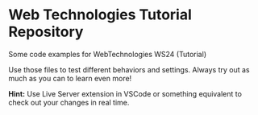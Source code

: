 # Web Technologies Tutorial Repository
Some code examples for WebTechnologies WS24 (Tutorial)

Use those files to test different behaviors and settings. Always try out as much as you can to learn even more!

**Hint:** Use Live Server extension in VSCode or something equivalent to check out your changes in real time.  